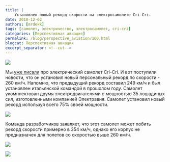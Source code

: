 ```yaml
---
title: |
    Установлен новый рекорд скорости на электросамолете Cri-Cri.
date: 2010-12-02
authors: [mrdekk]
tags: [самолет, электричество, электросамолет, cri-cri]
categories: [Перспективная авиация]
permalink: /blog/perspective_aviation/160.html
blogcat: Перспективная авиация
excerpt_separator: <!--cut-->
---
```



![](http://itw66.ru/uploads/images/00/00/01/2010/12/02/357d72.jpg)


Мы [уже писали](http://itw66.ru/blog/perspective_aviation/23.html) про электрический самолет Cri-Cri. И вот поступили новости, что он установил новый персональный рекорд по скорости - 260 км/ч. Напомню, что предыдущий рекорд составил 249 км/ч и был установлен итальянской командой в прошолом году. Самолет укомплектован двумя электродвигателями с мощностью 35 лошадиных сил, изготовленными компанией Электравия. Самолет установил новый рекорд используя всего 75% своей мощности.


<!--cut-->



![](http://itw66.ru/uploads/images/00/00/01/2010/12/02/447c7e.jpg)


Команда разработчиков заявляет, что этот самолет может побить рекорд скорости примерно в 354 км/ч, однако его корпус не предназначен для полетов со скоростью выше 260 км/ч. 


![](http://itw66.ru/uploads/images/00/00/01/2010/12/02/883e90.jpg)


![](http://itw66.ru/uploads/images/00/00/01/2010/12/02/15f7a8.jpg)

